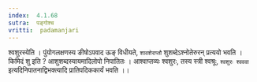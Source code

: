 ```yaml
---
index:  4.1.68
sutra:  पङ्गोश्च
vritti:  padamanjari
---
```


श्वशुरस्येति । पुंयोगलक्षणस्य ङीषोऽपवाद ऊङ् विधीयते, `शावशेराप्तौ` शुशब्देऽश्नोतेरुरन् प्रत्ययो भवति । किमिदं शु इति ? आशुशब्दस्यायमादिलोपो निपातितः । आश्वाप्तव्यः श्वशुरः, तस्य स्त्री श्वश्रूः, `श्वशुरः श्वववा` इत्यदिनिपातनाद्विभक्त्यादि प्रातिपदिककार्यं भवति ।।
